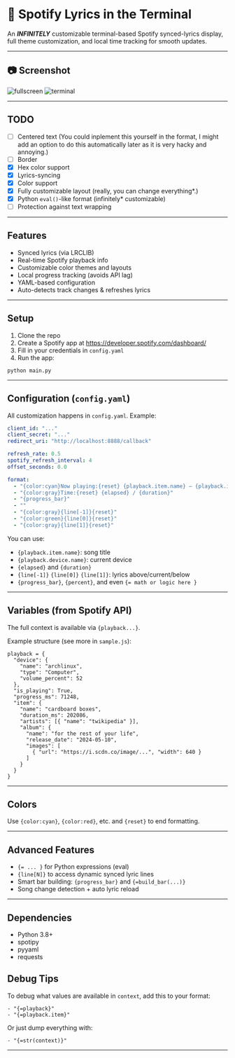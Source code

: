 # 🎵 Spotify Lyrics in the Terminal

An ***INFINITELY*** customizable terminal-based Spotify synced-lyrics display, full theme customization, and local time tracking for smooth updates.

---

## 📷 Screenshot

![fullscreen](https://github.com/user-attachments/assets/b81be50a-0859-40a8-acc8-838e74a7b877)
![terminal](https://github.com/user-attachments/assets/35667963-417e-4e4c-893a-15af05697b72)

---

## TODO

- [ ] Centered text (You could inplement this yourself in the format, I might add an option to do this automatically later as it is very hacky and annoying.)
- [ ] Border
- [X] Hex color support
- [X] Lyrics-syncing
- [X] Color support
- [X] Fully customizable layout (really, you can change everything*.)
- [X] Python `eval()`-like format (infinitely* customizable)
- [ ] Protection against text wrapping

---

## Features

- Synced lyrics (via LRCLIB)
- Real-time Spotify playback info
- Customizable color themes and layouts
- Local progress tracking (avoids API lag)
- YAML-based configuration
- Auto-detects track changes & refreshes lyrics

---

## Setup

1. Clone the repo
2. Create a Spotify app at https://developer.spotify.com/dashboard/
3. Fill in your credentials in `config.yaml`
4. Run the app:

```
python main.py
```

---

## Configuration (`config.yaml`)

All customization happens in `config.yaml`. Example:

```yaml
client_id: "..."
client_secret: "..."
redirect_uri: "http://localhost:8888/callback"

refresh_rate: 0.5
spotify_refresh_interval: 4
offset_seconds: 0.0

format:
  - "{color:cyan}Now playing:{reset} {playback.item.name} — {playback.item.artists[0].name}"
  - "{color:gray}Time:{reset} {elapsed} / {duration}"
  - "{progress_bar}"
  - ""
  - "{color:gray}{line[-1]}{reset}"
  - "{color:green}{line[0]}{reset}"
  - "{color:gray}{line[1]}{reset}"
```

You can use:
- `{playback.item.name}`: song title
- `{playback.device.name}`: current device
- `{elapsed}` and `{duration}`
- `{line[-1]}` `{line[0]}` `{line[1]}`: lyrics above/current/below
- `{progress_bar}`, `{percent}`, and even `{= math or logic here }`

---

## Variables (from Spotify API)

The full context is available via `{playback...}`.

Example structure (see more in `sample.js`):

```
playback = {
  "device": {
    "name": "archlinux",
    "type": "Computer",
    "volume_percent": 52
  },
  "is_playing": True,
  "progress_ms": 71248,
  "item": {
    "name": "cardboard boxes",
    "duration_ms": 202086,
    "artists": [{ "name": "twikipedia" }],
    "album": {
      "name": "for the rest of your life",
      "release_date": "2024-05-10",
      "images": [
        { "url": "https://i.scdn.co/image/...", "width": 640 }
      ]
    }
  }
}
```

---

## Colors

Use `{color:cyan}`, `{color:red}`, etc. and `{reset}` to end formatting.

---

## Advanced Features

- `{= ... }` for Python expressions (eval)
- `{line[N]}` to access dynamic synced lyric lines
- Smart bar building: `{progress_bar}` and `{=build_bar(...)}`
- Song change detection + auto lyric reload

---

## Dependencies

- Python 3.8+
- spotipy
- pyyaml
- requests


## Debug Tips

To debug what values are available in `context`, add this to your format:

```
- "{=playback}"
- "{=playback.item}"
```

Or just dump everything with:

```
- "{=str(context)}"
```

---
